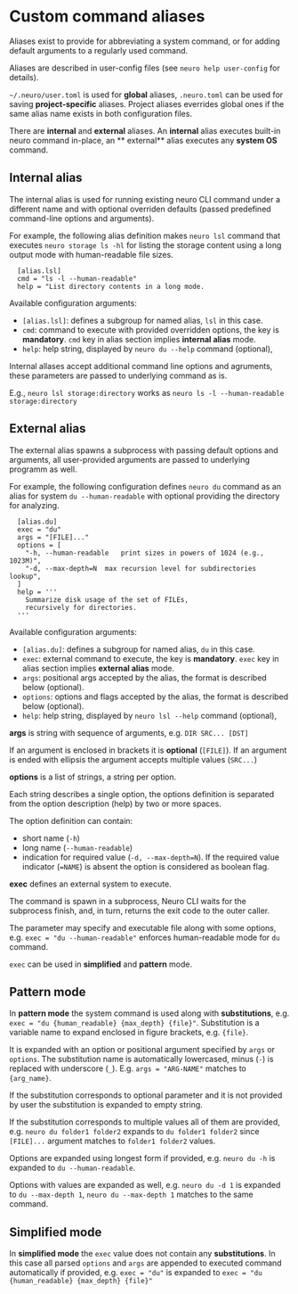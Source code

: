 Custom command aliases
======================

Aliases exist to provide for abbreviating a system command,
or for adding default arguments to a regularly used command.

Aliases are described in user-config files
(see `neuro help user-config` for details).

`~/.neuro/user.toml` is used for **global** aliases,
`.neuro.toml` can be used for saving **project-specific** aliases.
Project aliases everrides global ones if the same alias
name exists in both configuration files.

There are **internal** and **external** aliases.
An **internal** alias executes built-in neuro command in-place, an **
external** alias executes any **system OS** command.

Internal alias
--------------

The internal alias is used for running existing neuro CLI command under
a different name and with optional overriden defaults (passed predefined
command-line options and arguments).

For example, the following alias definition makes `neuro lsl` command
that executes `neuro storage ls -hl` for listing the storage content
using a long output mode with human-readable file sizes.

```
  [alias.lsl]
  cmd = "ls -l --human-readable"
  help = "List directory contents in a long mode.
```

Available configuration arguments:

* `[alias.lsl]`: defines a subgroup for named alias,
                   `lsl` in this case.
* `cmd`: command to execute with provided overridden options,
  the key is **mandatory**.
  `cmd` key in alias section implies **internal alias** mode.
* `help`: help string, displayed by `neuro du --help`
  command (optional),

Internal allases accept additional command line options and agruments,
these parameters are passed to underlying command as is.

E.g., `neuro lsl storage:directory` works as
`neuro ls -l --human-readable storage:directory`


External alias
--------------

The external alias spawns a subprocess with passing default options and
arguments, all user-provided arguments are passed to underlying
programm as well.

For example, the following configuration defines `neuro du` command as
an alias for system `du --human-readable` with optional providing the
directory for analyzing.

```
  [alias.du]
  exec = "du"
  args = "[FILE]..."
  options = [
    "-h, --human-readable   print sizes in powers of 1024 (e.g., 1023M)",
    "-d, --max-depth=N  max recursion level for subdirectories lookup",
  ]
  help = '''
    Summarize disk usage of the set of FILEs,
    recursively for directories.
  '''
```

Available configuration arguments:

* `[alias.du]`: defines a subgroup for named alias,
  `du` in this case.
* `exec`: external command to execute, the key is **mandatory**.
  `exec` key in alias section implies **external alias** mode.
* `args`: positional args accepted by the alias,
  the format is described below (optional).
* `options`: options and flags accepted by the alias,
  the format is described below (optional).
* `help`: help string, displayed by `neuro lsl --help`
  command (optional),

**args** is string with sequence of arguments, e.g. `DIR SRC... [DST]`

If an argument is enclosed in brackets it is **optional** (`[FILE]`).
If an argument is ended with ellipsis the argument accepts
multiple values (`SRC...`)

**options** is a list of strings, a string per option.

Each string describes a single option, the options definition is separated
from the option description (help) by two or more spaces.

The option definition can contain:
* short name (`-h`)
* long name (`--human-readable`)
* indication for required value (`-d, --max-depth=N`).
  If the required value indicator (`=NAME`) is absent
  the option is considered as boolean flag.

**exec** defines an external system to execute.

The command is spawn in a subprocess, Neuro CLI waits for the subprocess
finish, and, in turn, returns the exit code to the outer caller.

The parameter may specify and executable file along with some options,
e.g. `exec = "du --human-readable"` enforces human-readable mode
for `du` command.

`exec` can be used in **simplified** and **pattern** mode.

Pattern mode
------------

In **pattern mode** the system command is used along with **substitutions**,
e.g. `exec = "du {human_readable} {max_depth} {file}"`.
Substitution is a variable name to expand enclosed in figure brackets,
e.g. `{file}`.

It is expanded with an option or positional argument specified
by `args` or `options`.  The substitution name is automatically lowercased,
minus (`-`) is replaced with underscore (`_`).
E.g. `args = "ARG-NAME"` matches to `{arg_name}`.

If the substitution corresponds to optional parameter and it is not provided
by user the substitution is expanded to empty string.

If the substitution corresponds to multiple values all of them are provided,
e.g. `neuro du folder1 folder2` expands to `du folder1 folder2` since
`[FILE]...` argument matches to `folder1 folder2` values.

Options are expanded using longest form if provided,
e.g. `neuro du -h` is expanded to `du --human-readable`.

Options with values are expanded as well,
e.g. `neuro du -d 1` is expanded to `du --max-depth 1`,
`neuro du --max-depth 1` matches to the same command.

Simplified mode
---------------

In **simplified mode** the `exec` value does not contain any **substitutions**.
In this case all parsed `options` and `args` are appended
to executed command automatically if provided,
e.g. `exec = "du"` is expanded to
`exec = "du {human_readable} {max_depth} {file}"`